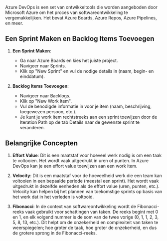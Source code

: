 
Azure DevOps is een set van ontwikkeltools die worden aangeboden door Microsoft Azure om het proces van softwareontwikkeling te vergemakkelijken. Het bevat Azure Boards, Azure Repos, Azure Pipelines, en meer.

## Een Sprint Maken en Backlog Items Toevoegen

1. **Een Sprint Maken**:
    - Ga naar Azure Boards en kies het juiste project.
    - Navigeer naar Sprints.
    - Klik op "New Sprint" en vul de nodige details in (naam, begin- en einddatum).

2. **Backlog Items Toevoegen**:
    - Navigeer naar Backlogs.
    - Klik op "New Work Item".
    - Vul de benodigde informatie in voor je item (naam, beschrijving, toegewezen persoon, etc.).
    - Je kunt je work item rechtstreeks aan een sprint toewijzen door de Iteration Path op de tab Details naar de gewenste sprint te veranderen.

## Belangrijke Concepten

1. **Effort Value**: Dit is een maatstaf voor hoeveel werk nodig is om een taak te voltooien. Het wordt vaak uitgedrukt in uren of punten. In Azure DevOps kan je een effort value toewijzen aan een work item.

2. **Velocity**: Dit is een maatstaf voor de hoeveelheid werk die een team kan voltooien in een bepaalde periode (meestal een sprint). Het wordt vaak uitgedrukt in dezelfde eenheden als de effort value (uren, punten, etc.). Velocity kan helpen bij het plannen van toekomstige sprints op basis van het werk dat in het verleden is voltooid.

3. **Fibonacci**: In de context van softwareontwikkeling wordt de Fibonacci-reeks vaak gebruikt voor schattingen van taken. De reeks begint met 0 en 1, en elk volgend nummer is de som van de twee vorige (0, 1, 1, 2, 3, 5, 8, 13, etc.). Dit helpt om de onzekerheid en complexiteit van taken te weerspiegelen; hoe groter de taak, hoe groter de onzekerheid, en dus de grotere sprong in de Fibonacci-reeks.
